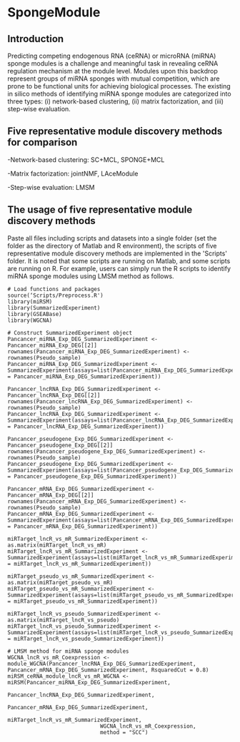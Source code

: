 # SpongeModule
## Introduction
Predicting competing endogenous RNA (ceRNA) or microRNA (miRNA) sponge modules is a challenge and meaningful task in revealing ceRNA regulation mechanism at the module level. Modules upon this backdrop represent groups of miRNA sponges with mutual competition, which are prone to be functional units for achieving biological processes. The existing in silico methods of identifying miRNA sponge modules are categorized into three types: (i) network-based clustering, (ii) matrix factorization, and (iii) step-wise evaluation. 

## Five representative module discovery methods for comparison

-Network-based clustering: SC+MCL, SPONGE+MCL

-Matrix factorization: jointNMF, LAceModule

-Step-wise evaluation: LMSM

## The usage of five representative module discovery methods
Paste all files including scripts and datasets into a single folder (set the folder as the directory of Matlab and R environment), the scripts of five representative module discovery methods are implemented in the 'Scripts' folder. It is noted that some scripts are running on Matlab, and some scripts are running on R. For example, users can simply run the R scripts to identify miRNA sponge modules using LMSM method as follows.

```{r echo=FALSE, results='hide', message=FALSE}
# Load functions and packages
source(‘Scripts/Preprocess.R')
library(miRSM)
library(SummarizedExperiment)
library(GSEABase)
library(WGCNA)

# Construct SummarizedExperiment object
Pancancer_miRNA_Exp_DEG_SummarizedExperiment <- Pancancer_miRNA_Exp_DEG[[2]]
rownames(Pancancer_miRNA_Exp_DEG_SummarizedExperiment) <- rownames(Pseudo_sample)
Pancancer_miRNA_Exp_DEG_SummarizedExperiment <- SummarizedExperiment(assays=list(Pancancer_miRNA_Exp_DEG_SummarizedExperiment = Pancancer_miRNA_Exp_DEG_SummarizedExperiment))

Pancancer_lncRNA_Exp_DEG_SummarizedExperiment <- Pancancer_lncRNA_Exp_DEG[[2]]
rownames(Pancancer_lncRNA_Exp_DEG_SummarizedExperiment) <- rownames(Pseudo_sample)
Pancancer_lncRNA_Exp_DEG_SummarizedExperiment <- SummarizedExperiment(assays=list(Pancancer_lncRNA_Exp_DEG_SummarizedExperiment = Pancancer_lncRNA_Exp_DEG_SummarizedExperiment))

Pancancer_pseudogene_Exp_DEG_SummarizedExperiment <- Pancancer_pseudogene_Exp_DEG[[2]]
rownames(Pancancer_pseudogene_Exp_DEG_SummarizedExperiment) <- rownames(Pseudo_sample)
Pancancer_pseudogene_Exp_DEG_SummarizedExperiment <- SummarizedExperiment(assays=list(Pancancer_pseudogene_Exp_DEG_SummarizedExperiment = Pancancer_pseudogene_Exp_DEG_SummarizedExperiment))

Pancancer_mRNA_Exp_DEG_SummarizedExperiment <- Pancancer_mRNA_Exp_DEG[[2]]
rownames(Pancancer_mRNA_Exp_DEG_SummarizedExperiment) <- rownames(Pseudo_sample)
Pancancer_mRNA_Exp_DEG_SummarizedExperiment <- SummarizedExperiment(assays=list(Pancancer_mRNA_Exp_DEG_SummarizedExperiment = Pancancer_mRNA_Exp_DEG_SummarizedExperiment))

miRTarget_lncR_vs_mR_SummarizedExperiment <- as.matrix(miRTarget_lncR_vs_mR)
miRTarget_lncR_vs_mR_SummarizedExperiment <- SummarizedExperiment(assays=list(miRTarget_lncR_vs_mR_SummarizedExperiment = miRTarget_lncR_vs_mR_SummarizedExperiment))

miRTarget_pseudo_vs_mR_SummarizedExperiment <- as.matrix(miRTarget_pseudo_vs_mR)
miRTarget_pseudo_vs_mR_SummarizedExperiment <- SummarizedExperiment(assays=list(miRTarget_pseudo_vs_mR_SummarizedExperiment = miRTarget_pseudo_vs_mR_SummarizedExperiment))

miRTarget_lncR_vs_pseudo_SummarizedExperiment <- as.matrix(miRTarget_lncR_vs_pseudo)
miRTarget_lncR_vs_pseudo_SummarizedExperiment <- SummarizedExperiment(assays=list(miRTarget_lncR_vs_pseudo_SummarizedExperiment = miRTarget_lncR_vs_pseudo_SummarizedExperiment))

# LMSM method for miRNA sponge modules
WGCNA_lncR_vs_mR_Coexpression <- module_WGCNA(Pancancer_lncRNA_Exp_DEG_SummarizedExperiment, Pancancer_mRNA_Exp_DEG_SummarizedExperiment, RsquaredCut = 0.8)
miRSM_ceRNA_module_lncR_vs_mR_WGCNA <- miRSM(Pancancer_miRNA_Exp_DEG_SummarizedExperiment, 
                                             Pancancer_lncRNA_Exp_DEG_SummarizedExperiment, 
				             Pancancer_mRNA_Exp_DEG_SummarizedExperiment, 
                                             miRTarget_lncR_vs_mR_SummarizedExperiment, 
				             WGCNA_lncR_vs_mR_Coexpression, 
				             method = "SCC")
```
